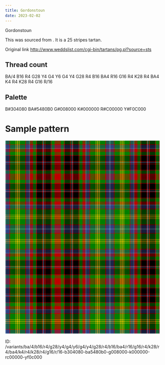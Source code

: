 ```yaml
---
title: Gordonstoun
date: 2023-02-02
---
```

Gordonstoun

This was sourced from <no value>.  It is a 25 stripes tartan.

Original link http://www.weddslist.com/cgi-bin/tartans/pg.pl?source=sts

## Thread count
BA/4 B16 R4 G28 Y4 G4 Y6 G4 Y4 G28 R4 B16 BA4 R16 G16 R4 K28 R4 BA4 K4 R4 K28 R4 G16 R/16

## Palette
B#304080 BA#5480B0 G#008000 K#000000 R#C00000 Y#F0C000

# Sample pattern

![Tartan detail](tartan.png "BA/4 B16 R4 G28 Y4 G4 Y6 G4 Y4 G28 R4 B16 BA4 R16 G16 R4 K28 R4 BA4 K4 R4 K28 R4 G16 R/16 tartan")

ID: /variants/ba/4/b16/r4/g28/y4/g4/y6/g4/y4/g28/r4/b16/ba4/r16/g16/r4/k28/r4/ba4/k4/r4/k28/r4/g16/r/16-b304080-ba5480b0-g008000-k000000-rc00000-yf0c000